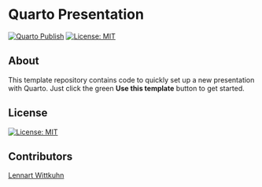 # Quarto Presentation

[![Quarto Publish](https://github.com/lnnrtwttkhn/quarto-presentation/actions/workflows/publish.yml/badge.svg)](https://github.com/lnnrtwttkhn/quarto-presentation/actions/workflows/publish.yml)
[![License: MIT](https://img.shields.io/badge/License-MIT-yellow.svg)](https://opensource.org/licenses/MIT)

## About

This template repository contains code to quickly set up a new presentation with Quarto.
Just click the green **Use this template** button to get started.

## License

[![License: MIT](https://img.shields.io/badge/License-MIT-yellow.svg)](https://opensource.org/licenses/MIT)

## Contributors

[Lennart Wittkuhn](mailto:lennart.wittkuhn@uni-hamburg.de)
